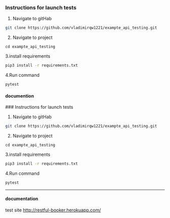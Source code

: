 ### Instructions for launch tests

1. Navigate to gitHab

```bash
git clone https://github.com/vladimirqw1221/exampte_api_testing.git
```

2. Navigate to project
```bach
cd exampte_api_testing
```

3.install requirements

```bash
pip3 install -r requirements.txt
```

4.Run command
```bash
pytest
```

#### documention
<link>### Instructions for launch tests

1. Navigate to gitHab

```bash
git clone https://github.com/vladimirqw1221/exampte_api_testing.git
```

2. Navigate to project
```bach
cd exampte_api_testing
```

3.install requirements

```bash
pip3 install -r requirements.txt
```

4.Run command
```bash
pytest
```
<hr>

#### documentation 
test site
    http://restful-booker.herokuapp.com/









